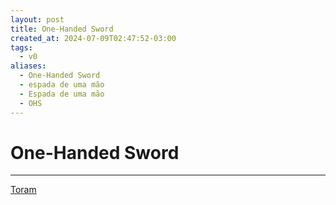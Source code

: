 ```yaml
---
layout: post
title: One-Handed Sword
created_at: 2024-07-09T02:47:52-03:00
tags:
  - v0
aliases:
  - One-Handed Sword
  - espada de uma mão
  - Espada de uma mão
  - OHS
---
```

# One-Handed Sword
---

[Toram](_draft/2024/07/2024-07-06-Toram.md)